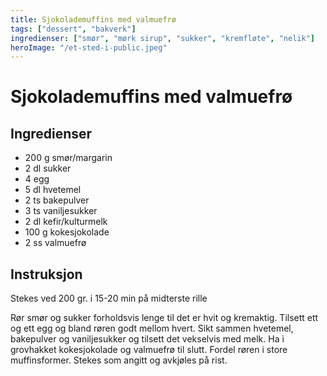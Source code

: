 ```yaml
---
title: Sjokolademuffins med valmuefrø
tags: ["dessert", "bakverk"]
ingredienser: ["smør", "mørk sirup", "sukker", "kremfløte", "nelik"]
heroImage: "/et-sted-i-public.jpeg"
---
```


# Sjokolademuffins med valmuefrø

## Ingredienser

- 200 g smør/margarin
- 2 dl sukker
- 4 egg
- 5 dl hvetemel
- 2 ts bakepulver
- 3 ts vaniljesukker
- 2 dl kefir/kulturmelk
- 100 g kokesjokolade
- 2 ss valmuefrø

## Instruksjon

Stekes ved 200 gr. i 15-20 min på midterste rille

Rør smør og sukker forholdsvis lenge til det er hvit og kremaktig. Tilsett ett og ett egg og bland røren godt mellom hvert. Sikt sammen hvetemel, bakepulver og vaniljesukker og tilsett det vekselvis med melk. Ha i grovhakket kokesjokolade og valmuefrø til slutt. Fordel røren i store muffinsformer. Stekes som angitt og avkjøles på rist.

